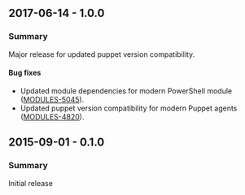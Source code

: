 ## 2017-06-14 - 1.0.0

### Summary

Major release for updated puppet version compatibility.

#### Bug fixes

- Updated module dependencies for modern PowerShell module ([MODULES-5045](https://tickets.puppetlabs.com/browse/MODULES-5045)).
- Updated puppet version compatibility for modern Puppet agents ([MODULES-4820](https://tickets.puppetlabs.com/browse/MODULES-4820)).


## 2015-09-01 - 0.1.0

### Summary

Initial release
